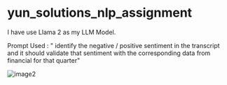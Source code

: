 # yun_solutions_nlp_assignment

I have use Llama 2 as my LLM Model. 

Prompt Used : 
"  identify the negative / positive sentiment in the transcript and it should validate that sentiment with the corresponding data from financial for that quarter"

![image2](https://github.com/shubhamingaleiitb/yun_solutions_nlp_assignment/assets/115586601/f82ef7d1-cd25-40e8-b91b-b1b62226da0a)
